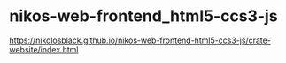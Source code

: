 # nikos-web-frontend_html5-ccs3-js
https://nikolosblack.github.io/nikos-web-frontend-html5-ccs3-js/crate-website/index.html
